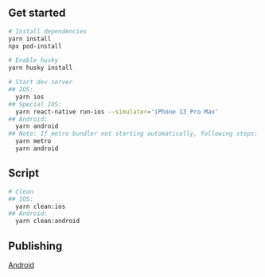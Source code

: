 ## Get started

```sh
# Install dependencies
yarn install
npx pod-install

# Enable husky
yarn husky install

# Start dev server
## IOS:
  yarn ios
## Special IOS:
  yarn react-native run-ios --simulator='iPhone 13 Pro Max'
## Android:
  yarn android
## Note: If metro bundler not starting automatically, following steps:
  yarn metro
  yarn android
```

## Script

```sh
# Clean
## IOS:
  yarn clean:ios
## Android:
  yarn clean:android
```

## Publishing

[Android](https://reactnative.dev/docs/signed-apk-android)
